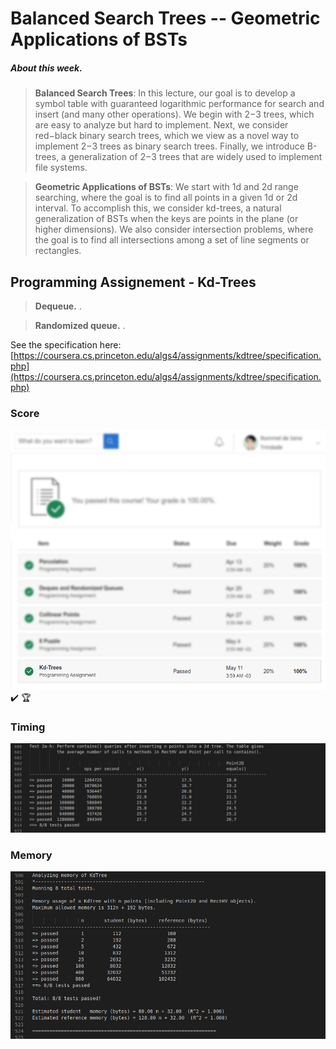 # Balanced Search Trees -- Geometric Applications of BSTs

##### About this week.
>**Balanced Search Trees**: In this lecture, our goal is to develop a symbol table with guaranteed logarithmic performance for search and insert (and many other operations). We begin with 2−3 trees, which are easy to analyze but hard to implement. Next, we consider red−black binary search trees, which we view as a novel way to implement 2−3 trees as binary search trees. Finally, we introduce B-trees, a generalization of 2−3 trees that are widely used to implement file systems.

> **Geometric Applications of BSTs**: We start with 1d and 2d range searching, where the goal is to find all points in a given 1d or 2d interval. To accomplish this, we consider kd-trees, a natural generalization of BSTs when the keys are points in the plane (or higher dimensions). We also consider intersection problems, where the goal is to find all intersections among a set of line segments or rectangles.

## Programming Assignement - Kd-Trees

> **Dequeue.** .

> **Randomized queue.** .

See the specification here:
[https://coursera.cs.princeton.edu/algs4/assignments/kdtree/specification.php](https://coursera.cs.princeton.edu/algs4/assignments/kdtree/specification.php)


### Score
![grade](./image/grade.png)
:heavy_check_mark: :trophy:

### Timing
![Test2a-h](./image/timing_test2ah.png)

### Memory
![Test](./image/memory_test.png)

